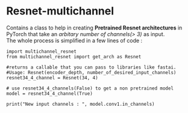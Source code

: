 # Resnet-multichannel
Contains a class to help in creating **Pretrained Resnet architectures** in PyTorch that take an *arbitary number of channels(> 3)* as input.
<br>
The whole process is simplified in a few lines of code : <br>
```
import multichannel_resnet
from multichannel_resnet import get_arch as Resnet

#returns a callable that you can pass to libraries like fastai.
#Usage: Resnet(encoder_depth, number_of_desired_input_channels)
resnet34_4_channel = Resnet(34, 4)

# use resnet34_4_channels(False) to get a non pretrained model
model = resnet34_4_channel(True) 

print("New input channels : ", model.conv1.in_channels)
```